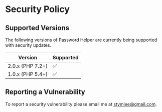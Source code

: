 # Security Policy

## Supported Versions

The following versions of Password Helper are currently being supported with security updates.

| Version          | Supported          |
| ---------------- | ------------------ |
| 2.0.x (PHP 7.2+) | :white_check_mark: |
| 1.0.x (PHP 5.4+) | :white_check_mark: |

## Reporting a Vulnerability

To report a security vulnerability please email me at stymiee@gmail.com.
